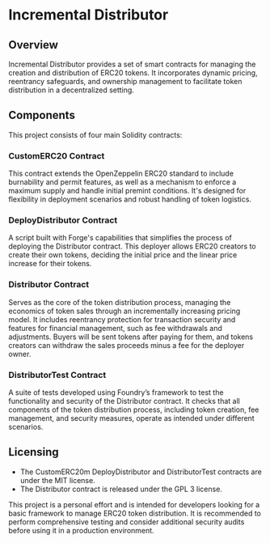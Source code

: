 # Incremental Distributor

## Overview
Incremental Distributor provides a set of smart contracts for managing the creation and distribution of ERC20 tokens. It incorporates dynamic pricing, reentrancy safeguards, and ownership management to facilitate token distribution in a decentralized setting.

## Components
This project consists of four main Solidity contracts:

### CustomERC20 Contract
This contract extends the OpenZeppelin ERC20 standard to include burnability and permit features, as well as a mechanism to enforce a maximum supply and handle initial premint conditions. It's designed for flexibility in deployment scenarios and robust handling of token logistics.

### DeployDistributor Contract
A script built with Forge's capabilities that simplifies the process of deploying the Distributor contract. This deployer allows ERC20 creators to create their own tokens, deciding the initial price and the linear price increase for their tokens.

### Distributor Contract
Serves as the core of the token distribution process, managing the economics of token sales through an incrementally increasing pricing model. It includes reentrancy protection for transaction security and features for financial management, such as fee withdrawals and adjustments. Buyers will be sent tokens after paying for them, and tokens creators can withdraw the sales proceeds minus a fee for the deployer owner.

### DistributorTest Contract
A suite of tests developed using Foundry’s framework to test the functionality and security of the Distributor contract. It checks that all components of the token distribution process, including token creation, fee management, and security measures, operate as intended under different scenarios.

## Licensing
- The CustomERC20m DeployDistributor and DistributorTest contracts are under the MIT license.
- The Distributor contract is released under the GPL 3 license.

This project is a personal effort and is intended for developers looking for a basic framework to manage ERC20 token distribution. It is recommended to perform comprehensive testing and consider additional security audits before using it in a production environment.
